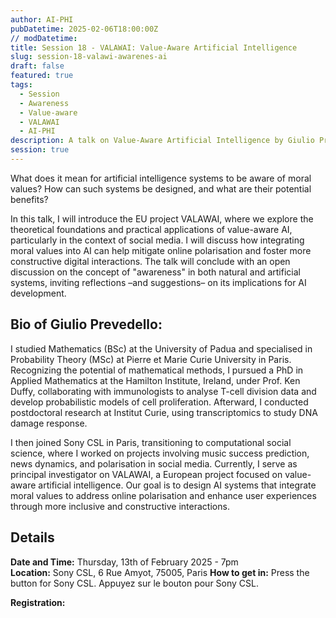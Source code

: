 ```yaml
---
author: AI-PHI
pubDatetime: 2025-02-06T18:00:00Z
// modDatetime:
title: Session 18 - VALAWAI: Value-Aware Artificial Intelligence
slug: session-18-valawi-awarenes-ai
draft: false
featured: true
tags:
  - Session
  - Awareness
  - Value-aware
  - VALAWAI
  - AI-PHI
description: A talk on Value-Aware Artificial Intelligence by Giulio Prevedello
session: true
---
```


What does it mean for artificial intelligence systems to be aware of moral values? How can such systems be designed, and what are their potential benefits?

In this talk, I will introduce the EU project VALAWAI, where we explore the theoretical foundations and practical applications of value-aware AI, particularly in the context of social media. I will discuss how integrating moral values into AI can help mitigate online polarisation and foster more constructive digital interactions. The talk will conclude with an open discussion on the concept of "awareness" in both natural and artificial systems, inviting reflections –and suggestions– on its implications for AI development.

## Bio of Giulio Prevedello:

I studied Mathematics (BSc) at the University of Padua and specialised in Probability Theory (MSc) at Pierre et Marie Curie University in Paris. Recognizing the potential of mathematical methods, I pursued a PhD in Applied Mathematics at the Hamilton Institute, Ireland, under Prof. Ken Duffy, collaborating with immunologists to analyse T-cell division data and develop probabilistic models of cell proliferation. Afterward, I conducted postdoctoral research at Institut Curie, using transcriptomics to study DNA damage response.

I then joined Sony CSL in Paris, transitioning to computational social science, where I worked on projects involving music success prediction, news dynamics, and polarisation in social media. Currently, I serve as principal investigator on VALAWAI, a European project focused on value-aware artificial intelligence. Our goal is to design AI systems that integrate moral values to address online polarisation and enhance user experiences through more inclusive and constructive interactions.

## Details

**Date and Time:** Thursday, 13th of February 2025 - 7pm  
**Location:** Sony CSL, 6 Rue Amyot, 75005, Paris
**How to get in:** Press the button for Sony CSL. Appuyez sur le bouton pour Sony CSL.

**Registration:** 
